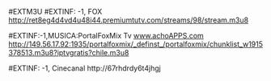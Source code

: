 #EXTM3U
#EXTINF: -1, FOX
http://ret8eg4d4vd4u48i44.premiumtutv.com/streams/98/stream.m3u8

#EXTINF:-1,MUSICA:PortalFoxMix Tv www.achoAPPS.com
http://149.56.17.92:1935/portalfoxmix/_definst_/portalfoxmix/chunklist_w1915378513.m3u8?iptvgratis?chile.m3u8

#EXTINF: -1, Cinecanal
http://67rhdrdy6t4jhgj
